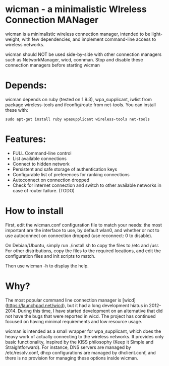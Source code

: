# wicman - a minimalistic WIreless Connection MANager

wicman is a minimalistic wireless connection manager,
intended to be light-weight, with few dependencies, 
and implement command-line access to wireless networks.

wicman should NOT be used side-by-side with other connection
managers such as NetworkManager, wicd, connman. Stop and disable
these connection managers before starting wicman

# Depends:
wicman depends on ruby (tested on 1.9.3), wpa_supplicant, iwlist from package wireless-tools
and ifconfig/route from net-tools. You can install these with:
```
sudo apt-get install ruby wpasupplicant wireless-tools net-tools
```

# Features:
- FULL Command-line control
- List available connections
- Connect to hidden network
- Persistent and safe storage of authentication keys
- Configurable list of preferences for ranking connections
- Autoconnect on connection dropped
- Check for internet connection and switch to other available networks
  in case of router failure. (TODO)

# How to install
First, edit the wicman.conf configuration file to match your needs:
the most important are the interface to use, by default wlan0, and
whether or not to use autoconnect on connection dropped (use reconnect: 0 
to disable).

On Debian/Ubuntu, simply run ./install.sh to copy the files to /etc and /usr.
For other distributions, copy the files to the required locations, and edit
the configuration files and init scripts to match.

Then use wicman -h to display the help.

# Why?

The most popular command line connection manager is [wicd] (https://launchpad.net/wicd),
but it had a long development hiatus in 2012-2014. During this time, I
have started development on an alternative that did not have the bugs
that were reported in wicd. The project has continued focused on having minimal
requirements and low resource usage.

wicman is intended as a small wrapper for wpa_supplicant, which does the 
heavy work of actually connecting to the wireless networks. It provides
only basic functionality, inspired by the KISS philosophy (Keep it Simple
and Straightforward). For instance, DNS servers are managed by 
/etc/resolv.conf, dhcp configurations are managed by dhclient.conf,
and there is no provision for managing these options inside wicman.
